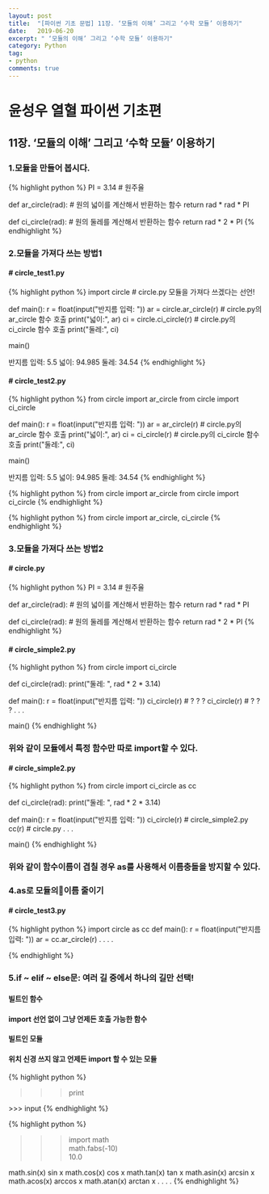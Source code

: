 ```yaml
---
layout: post
title:  "[파이썬 기초 문법] 11장. ‘모듈의 이해’ 그리고 ‘수학 모듈’ 이용하기"
date:   2019-06-20
excerpt: " ‘모듈의 이해’ 그리고 ‘수학 모듈’ 이용하기"
category: Python
tag:
- python
comments: true
---
```


# 윤성우 열혈 파이썬 기초편
## 11장. ‘모듈의 이해’ 그리고 ‘수학 모듈’ 이용하기
### 1.모듈을 만들어 봅시다.
{% highlight python %}
PI = 3.14 		# 원주율

def ar_circle(rad): 	  # 원의 넓이를 계산해서 반환하는 함수
	return rad * rad * PI

def ci_circle(rad):     # 원의 둘레를 계산해서 반환하는 함수
	return rad * 2 * PI
{% endhighlight %}

### 2.모듈을 가져다 쓰는 방법1
#### # circle_test1.py
{% highlight python %}
import circle     # circle.py 모듈을 가져다 쓰겠다는 선언!

def main():
    r = float(input("반지름 입력: "))
    ar = circle.ar_circle(r)   # circle.py의 ar_circle 함수 호출
    print("넓이:", ar)
    ci = circle.ci_circle(r)   # circle.py의 ci_circle 함수 호출
    print("둘레:", ci)

main()

반지름 입력: 5.5
넓이: 94.985
둘레: 34.54
{% endhighlight %}

#### # circle_test2.py
{% highlight python %}
from circle import ar_circle
from circle import ci_circle

def main():
	r = float(input("반지름 입력: "))
	ar = ar_circle(r) 		# circle.py의 ar_circle 함수 호출
	print("넓이:", ar)
	ci = ci_circle(r) 		# circle.py의 ci_circle 함수 호출
	print("둘레:", ci)

main()

반지름 입력: 5.5
넓이: 94.985
둘레: 34.54
{% endhighlight %}

{% highlight python %}
from circle import ar_circle
from circle import ci_circle
{% endhighlight %}

{% highlight python %}
from circle import ar_circle, ci_circle
{% endhighlight %}

### 3.모듈을 가져다 쓰는 방법2
#### # circle.py
{% highlight python %}
PI = 3.14 		# 원주율

def ar_circle(rad): 	  # 원의 넓이를 계산해서 반환하는 함수
	return rad * rad * PI

def ci_circle(rad):     # 원의 둘레를 계산해서 반환하는 함수
	return rad * 2 * PI
{% endhighlight %}

#### # circle_simple2.py
{% highlight python %}
from circle import ci_circle

def ci_circle(rad):
    print("둘레: ", rad * 2 * 3.14)

def main():
	r = float(input("반지름 입력: "))
	ci_circle(r)    # ? ? ?
	ci_circle(r)    # ? ? ?
    . . .

main()
{% endhighlight %}
### 위와 같이 모듈에서 특정 함수만 따로 import할 수 있다.

#### # circle_simple2.py
{% highlight python %}
from circle import ci_circle as cc

def ci_circle(rad):
    print("둘레: ", rad * 2 * 3.14)

def main():
	r = float(input("반지름 입력: "))
	ci_circle(r)   # circle_simple2.py
	cc(r)          # circle.py
    . . .

main()
{% endhighlight %}
### 위와 같이 함수이름이 겹칠 경우 as를 사용해서 이름충돌을 방지할 수 있다.


### 4.as로 모듈의이름 줄이기
#### # circle_test3.py
{% highlight python %}
import circle as cc
def main():
    r = float(input("반지름 입력: "))
    ar = cc.ar_circle(r)
    . . . .

{% endhighlight %}

### 5.if ~ elif ~ else문: 여러 길 중에서 하나의 길만 선택!
#### 빌트인 함수
####  import 선언 없이 그냥 언제든 호출 가능한 함수
#### 빌트인 모듈
#### 위치 신경 쓰지 않고 언제든 import 할 수 있는 모듈

{% highlight python %}
>>> print
<built-in function print>
>>> input
<built-in function input>
{% endhighlight %}

{% highlight python %}
>>> import math		
>>> math.fabs(-10) 	
10.0

math.sin(x) 		sin x
math.cos(x) 		cos x
math.tan(x) 		tan x
math.asin(x) 		arcsin x
math.acos(x) 		arccos x
math.atan(x) 		arctan x
. . . .
{% endhighlight %}
